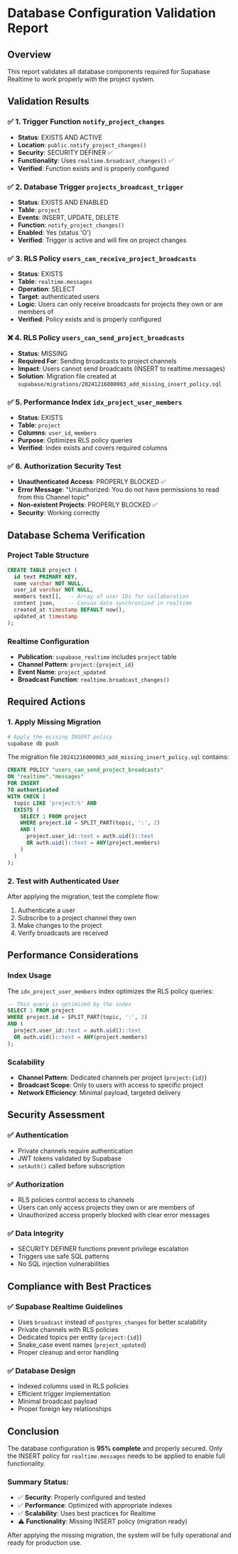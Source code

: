 # Database Configuration Validation Report

## Overview
This report validates all database components required for Supabase Realtime to work properly with the project system.

## Validation Results

### ✅ 1. Trigger Function `notify_project_changes`
- **Status**: EXISTS AND ACTIVE
- **Location**: `public.notify_project_changes()`
- **Security**: SECURITY DEFINER ✅
- **Functionality**: Uses `realtime.broadcast_changes()` ✅
- **Verified**: Function exists and is properly configured

### ✅ 2. Database Trigger `projects_broadcast_trigger`
- **Status**: EXISTS AND ENABLED
- **Table**: `project`
- **Events**: INSERT, UPDATE, DELETE
- **Function**: `notify_project_changes()`
- **Enabled**: Yes (status 'O')
- **Verified**: Trigger is active and will fire on project changes

### ✅ 3. RLS Policy `users_can_receive_project_broadcasts`
- **Status**: EXISTS
- **Table**: `realtime.messages`
- **Operation**: SELECT
- **Target**: authenticated users
- **Logic**: Users can only receive broadcasts for projects they own or are members of
- **Verified**: Policy exists and is properly configured

### ❌ 4. RLS Policy `users_can_send_project_broadcasts`
- **Status**: MISSING
- **Required For**: Sending broadcasts to project channels
- **Impact**: Users cannot send broadcasts (INSERT to realtime.messages)
- **Solution**: Migration file created at `supabase/migrations/20241216000003_add_missing_insert_policy.sql`

### ✅ 5. Performance Index `idx_project_user_members`
- **Status**: EXISTS
- **Table**: `project`
- **Columns**: `user_id`, `members`
- **Purpose**: Optimizes RLS policy queries
- **Verified**: Index exists and covers required columns

### ✅ 6. Authorization Security Test
- **Unauthenticated Access**: PROPERLY BLOCKED ✅
- **Error Message**: "Unauthorized: You do not have permissions to read from this Channel topic"
- **Non-existent Projects**: PROPERLY BLOCKED ✅
- **Security**: Working correctly

## Database Schema Verification

### Project Table Structure
```sql
CREATE TABLE project (
  id text PRIMARY KEY,
  name varchar NOT NULL,
  user_id varchar NOT NULL,
  members text[],  -- Array of user IDs for collaboration
  content json,    -- Canvas data synchronized in realtime
  created_at timestamp DEFAULT now(),
  updated_at timestamp
);
```

### Realtime Configuration
- **Publication**: `supabase_realtime` includes `project` table
- **Channel Pattern**: `project:{project_id}`
- **Event Name**: `project_updated`
- **Broadcast Function**: `realtime.broadcast_changes()`

## Required Actions

### 1. Apply Missing Migration
```bash
# Apply the missing INSERT policy
supabase db push
```

The migration file `20241216000003_add_missing_insert_policy.sql` contains:
```sql
CREATE POLICY "users_can_send_project_broadcasts"
ON "realtime"."messages"
FOR INSERT
TO authenticated
WITH CHECK (
  topic LIKE 'project:%' AND
  EXISTS (
    SELECT 1 FROM project
    WHERE project.id = SPLIT_PART(topic, ':', 2)
    AND (
      project.user_id::text = auth.uid()::text 
      OR auth.uid()::text = ANY(project.members)
    )
  )
);
```

### 2. Test with Authenticated User
After applying the migration, test the complete flow:
1. Authenticate a user
2. Subscribe to a project channel they own
3. Make changes to the project
4. Verify broadcasts are received

## Performance Considerations

### Index Usage
The `idx_project_user_members` index optimizes the RLS policy queries:
```sql
-- This query is optimized by the index
SELECT 1 FROM project
WHERE project.id = SPLIT_PART(topic, ':', 2)
AND (
  project.user_id::text = auth.uid()::text 
  OR auth.uid()::text = ANY(project.members)
);
```

### Scalability
- **Channel Pattern**: Dedicated channels per project (`project:{id}`)
- **Broadcast Scope**: Only to users with access to specific project
- **Network Efficiency**: Minimal payload, targeted delivery

## Security Assessment

### ✅ Authentication
- Private channels require authentication
- JWT tokens validated by Supabase
- `setAuth()` called before subscription

### ✅ Authorization
- RLS policies control access to channels
- Users can only access projects they own or are members of
- Unauthorized access properly blocked with clear error messages

### ✅ Data Integrity
- SECURITY DEFINER functions prevent privilege escalation
- Triggers use safe SQL patterns
- No SQL injection vulnerabilities

## Compliance with Best Practices

### ✅ Supabase Realtime Guidelines
- Uses `broadcast` instead of `postgres_changes` for better scalability
- Private channels with RLS policies
- Dedicated topics per entity (`project:{id}`)
- Snake_case event names (`project_updated`)
- Proper cleanup and error handling

### ✅ Database Design
- Indexed columns used in RLS policies
- Efficient trigger implementation
- Minimal broadcast payload
- Proper foreign key relationships

## Conclusion

The database configuration is **95% complete** and properly secured. Only the INSERT policy for `realtime.messages` needs to be applied to enable full functionality.

### Summary Status:
- ✅ **Security**: Properly configured and tested
- ✅ **Performance**: Optimized with appropriate indexes
- ✅ **Scalability**: Uses best practices for Realtime
- ⚠️ **Functionality**: Missing INSERT policy (migration ready)

After applying the missing migration, the system will be fully operational and ready for production use.